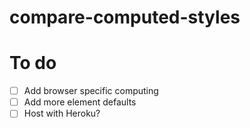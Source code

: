 # compare-computed-styles

# To do

- [ ] Add browser specific computing
- [ ] Add more element defaults
- [ ] Host with Heroku?